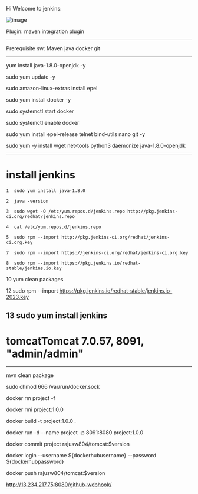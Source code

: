 Hi Welcome to jenkins:

![image](https://user-images.githubusercontent.com/97225776/159006964-5c6d8ecb-2621-4fb5-9b03-3d5fc59ffef6.png)


Plugin:
maven integration plugin

------------------------
Prerequisite sw:
Maven
java
docker
git

------------------
yum install java-1.8.0-openjdk -y 

sudo yum update -y

sudo amazon-linux-extras install epel

sudo yum install docker -y

sudo systemctl start docker 

sudo systemctl enable docker

sudo yum install epel-release telnet bind-utils nano git -y

sudo yum -y install wget net-tools python3 daemonize java-1.8.0-openjdk

--------------------------

# install jenkins

    1  sudo yum install java-1.8.0
    
    2  java -version
    
    3  sudo wget -O /etc/yum.repos.d/jenkins.repo http://pkg.jenkins-ci.org/redhat/jenkins.repo
    
    4  cat /etc/yum.repos.d/jenkins.repo 
    
    5  sudo rpm --import http://pkg.jenkins-ci.org/redhat/jenkins-ci.org.key
    
    7  sudo rpm --import https://jenkins-ci.org/redhat/jenkins-ci.org.key
    
    8  sudo rpm --import https://pkg.jenkins.io/redhat-stable/jenkins.io.key 
    
   10  yum clean packages
   
   12  sudo rpm --import https://pkg.jenkins.io/redhat-stable/jenkins.io-2023.key
   
   13  sudo yum install jenkins
-------------------------------------

# tomcatTomcat 7.0.57, 8091, "admin/admin" 

-----------------------------------------

mvn clean package

sudo chmod 666 /var/run/docker.sock

docker rm project -f

docker rmi project:1.0.0

docker build -t project:1.0.0 .

docker run -d --name project -p 8091:8080 project:1.0.0

docker commit project rajusw804/tomcat:$version

docker login --username ${dockerhubusername} --password ${dockerhubpassword}

docker push rajusw804/tomcat:$version

http://13.234.217.75:8080/github-webhook/
